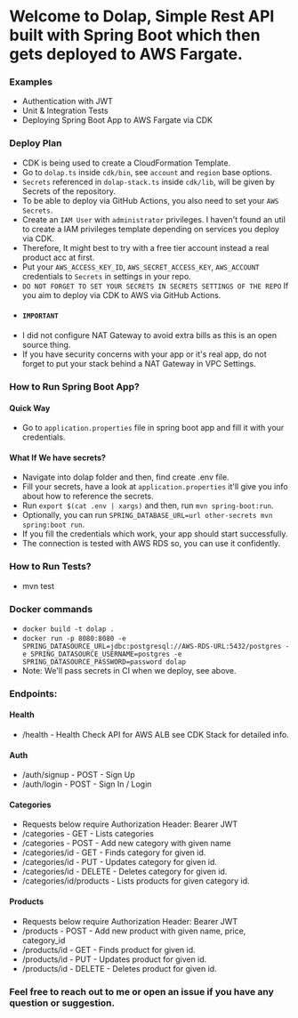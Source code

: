 # Welcome to Dolap, Simple Rest API built with Spring Boot which then gets deployed to AWS Fargate.

### Examples
- Authentication with JWT
- Unit & Integration Tests
- Deploying Spring Boot App to AWS Fargate via CDK

### Deploy Plan
- CDK is being used to create a CloudFormation Template.
- Go to `dolap.ts` inside `cdk/bin`, see `account` and `region` base options.
- `Secrets` referenced in `dolap-stack.ts` inside `cdk/lib`, will be given by Secrets of the repository.
- To be able to deploy via GitHub Actions, you also need to set your `AWS Secrets`.
- Create an `IAM User` with `administrator` privileges. I haven't found an util to create a IAM privileges template depending on services you deploy via CDK.
- Therefore, It might best to try with a free tier account instead a real product acc at first.
- Put your `AWS_ACCESS_KEY_ID`, `AWS_SECRET_ACCESS_KEY`, `AWS_ACCOUNT` credentials to `Secrets` in settings in your repo. 
- `DO NOT FORGET TO SET YOUR SECRETS IN SECRETS SETTINGS OF THE REPO` If you aim to deploy via CDK to AWS via GitHub Actions.
- #### `IMPORTANT`
- I did not configure NAT Gateway to avoid extra bills as this is an open source thing.
- If you have security concerns with your app or it's real app, do not forget to put your stack behind a NAT Gateway in VPC Settings.

### How to Run Spring Boot App?
#### Quick Way
- Go to `application.properties` file in spring boot app and fill it with your credentials.

#### What If We have secrets?
- Navigate into dolap folder and then, find create .env file.
- Fill your secrets, have a look at `application.properties` it'll give you info about how to reference the secrets.
- Run `export $(cat .env | xargs)` and then, run `mvn spring-boot:run`.
- Optionally, you can run `SPRING_DATABASE_URL=url other-secrets mvn spring:boot run`.
- If you fill the credentials which work, your app should start successfully.
- The connection is tested with AWS RDS so, you can use it confidently.

### How to Run Tests?
- mvn test

### Docker commands
- `docker build -t dolap .`
- `docker run -p 8080:8080 -e SPRING_DATASOURCE_URL=jdbc:postgresql://AWS-RDS-URL:5432/postgres -e SPRING_DATASOURCE_USERNAME=postgres -e SPRING_DATASOURCE_PASSWORD=password dolap`
- Note: We'll pass secrets in CI when we deploy, see above.

### Endpoints:

#### Health
- /health - Health Check API for AWS ALB see CDK Stack for detailed info.

#### Auth
- /auth/signup - POST - Sign Up
- /auth/login - POST - Sign In / Login

#### Categories
- Requests below require Authorization Header: Bearer JWT 
- /categories - GET - Lists categories
- /categories - POST - Add new category with given name
- /categories/id - GET - Finds category for given id.
- /categories/id - PUT - Updates category for given id.
- /categories/id - DELETE - Deletes category for given id.
- /categories/id/products - Lists products for given category id.

#### Products
- Requests below require Authorization Header: Bearer JWT
- /products - POST - Add new product with given name, price, category_id
- /products/id - GET - Finds product for given id.
- /products/id - PUT - Updates product for given id.
- /products/id - DELETE - Deletes product for given id.


### Feel free to reach out to me or open an issue if you have any question or suggestion.